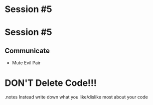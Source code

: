 <!SLIDE bullets>

# Session #5


<!SLIDE bullets>

# Session #5
## Communicate 

* Mute Evil Pair


<!SLIDE bullets incremental>

# DON'T Delete Code!!!

.notes Instead write down what you like/dislike most about your code